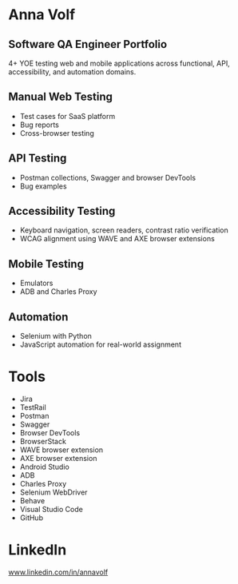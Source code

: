 # Anna Volf
## Software QA Engineer Portfolio
4+ YOE testing web and mobile applications across functional, API, accessibility, and automation domains. 


## Manual Web Testing
- Test cases for SaaS platform
- Bug reports
- Cross-browser testing

## API Testing
- Postman collections, Swagger and browser DevTools
- Bug examples
  
## Accessibility Testing
- Keyboard navigation, screen readers, contrast ratio verification
- WCAG alignment using WAVE and AXE browser extensions

## Mobile Testing
- Emulators
- ADB and Charles Proxy
  
## Automation 
- Selenium with Python
- JavaScript automation for real-world assignment


# Tools
- Jira
- TestRail
- Postman
- Swagger
- Browser DevTools
- BrowserStack
- WAVE browser extension
- AXE browser extension
- Android Studio
- ADB
- Charles Proxy
- Selenium WebDriver
- Behave
- Visual Studio Code
- GitHub

# LinkedIn 
www.linkedin.com/in/annavolf
